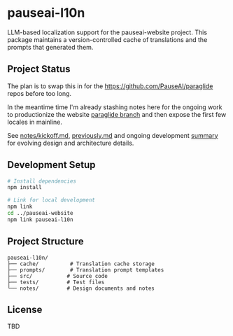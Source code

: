 # pauseai-l10n

LLM-based localization support for the pauseai-website project. This package maintains a version-controlled cache of translations and the prompts that generated them.

## Project Status

The plan is to swap this in for the https://github.com/PauseAI/paraglide repos before too long.

In the meantime time I'm already stashing notes here for the ongoing work to productionize the website [paraglide branch](https://github.com/PauseAI/pauseai-website/blob/paraglide/README.md) and then expose the first few locales in mainline.

See [notes/kickoff.md](notes/kickoff.md), [previously.md](notes/previously.md) and ongoing development [summary](notes/summary) for evolving design and architecture details.

## Development Setup

```bash
# Install dependencies
npm install

# Link for local development
npm link
cd ../pauseai-website
npm link pauseai-l10n
```

## Project Structure

```
pauseai-l10n/
├── cache/          # Translation cache storage
├── prompts/        # Translation prompt templates
├── src/           # Source code
├── tests/         # Test files
└── notes/         # Design documents and notes
```

## License

TBD 
